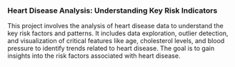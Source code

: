 ### Heart Disease Analysis: Understanding Key Risk Indicators
This project involves the analysis of heart disease data to understand the key risk factors and patterns. It includes data exploration, outlier detection, and visualization of critical features like age, cholesterol levels, and blood pressure to identify trends related to heart disease. The goal is to gain insights into the risk factors associated with heart disease.

